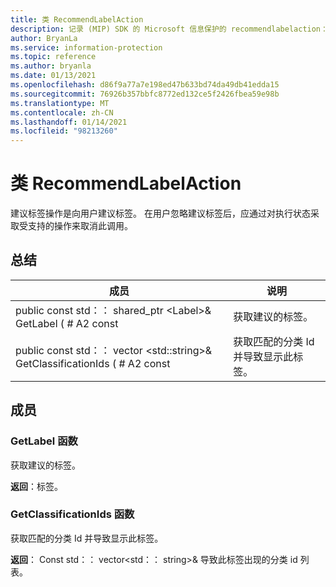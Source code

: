 ```yaml
---
title: 类 RecommendLabelAction
description: 记录 (MIP) SDK 的 Microsoft 信息保护的 recommendlabelaction：：未定义的类。
author: BryanLa
ms.service: information-protection
ms.topic: reference
ms.author: bryanla
ms.date: 01/13/2021
ms.openlocfilehash: d86f9a77a7e198ed47b633bd74da49db41edda15
ms.sourcegitcommit: 76926b357bbfc8772ed132ce5f2426fbea59e98b
ms.translationtype: MT
ms.contentlocale: zh-CN
ms.lasthandoff: 01/14/2021
ms.locfileid: "98213260"
---
```

# <a name="class-recommendlabelaction"></a>类 RecommendLabelAction 
建议标签操作是向用户建议标签。 在用户忽略建议标签后，应通过对执行状态采取受支持的操作来取消此调用。
  
## <a name="summary"></a>总结
 成员                        | 说明                                
--------------------------------|---------------------------------------------
public const std：： shared_ptr \<Label\>& GetLabel ( # A2 const  |  获取建议的标签。
public const std：： vector \<std::string\>& GetClassificationIds ( # A2 const  |  获取匹配的分类 Id 并导致显示此标签。
  
## <a name="members"></a>成员
  
### <a name="getlabel-function"></a>GetLabel 函数
获取建议的标签。

  
**返回**：标签。
  
### <a name="getclassificationids-function"></a>GetClassificationIds 函数
获取匹配的分类 Id 并导致显示此标签。

  
**返回**： Const std：： vector<std：： string>& 导致此标签出现的分类 id 列表。